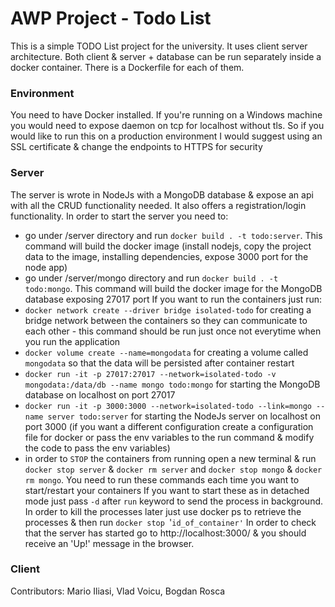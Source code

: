 # AWP Project - Todo List
This is a simple TODO List project for the university. It uses client server architecture. Both client & server + database can be run separately inside a docker container. There is a Dockerfile for each of them.

### Environment
You need to have Docker installed. If you're running on a Windows machine you would need to expose daemon on tcp for localhost without tls. So if you would like to run this on a production environment I would suggest using an SSL certificate & change the endpoints to HTTPS for security

### Server
The server is wrote in NodeJs with a MongoDB database & expose an api with all the CRUD functionality needed.
It also offers a registration/login functionality.
In order to start the server you need to:
- go under /server directory and run `docker build . -t todo:server`. This command will build the docker image (install nodejs, copy the project data to the image, installing dependencies, expose 3000 port for the node app)
- go under /server/mongo directory and run `docker build . -t todo:mongo`. This command will build the docker image for the MongoDB database exposing 27017 port
If you want to run the containers just run:
- `docker network create --driver bridge isolated-todo` for creating a bridge network between the containers so they can communicate to each other - this command should be run just once not everytime when you run the application
- `docker volume create --name=mongodata` for creating a volume called `mongodata` so that the data will be persisted after container restart
- `docker run -it -p 27017:27017 --network=isolated-todo -v mongodata:/data/db --name mongo todo:mongo` for starting the MongoDB database on localhost on port 27017
- `docker run -it -p 3000:3000 --network=isolated-todo --link=mongo --name server todo:server` for starting the NodeJs server on localhost on port 3000 (if you want a different configuration create a configuration file for docker or pass the env variables to the run command & modify the code to pass the env variables)
- in order to `STOP` the containers from running open a new terminal & run `docker stop server` & `docker rm server` and `docker stop mongo` & `docker rm mongo`. You need to run these commands each time you want to start/restart your containers
If you want to start these as in detached mode just pass `-d` after `run` keyword to send the process in background. In order to kill the processes later just use docker ps to retrieve the processes & then run `docker stop `'`id_of_container'`
In order to check that the server has started go to http://localhost:3000/ & you should receive an 'Up!' message in the browser.
### Client


Contributors: Mario Iliasi, Vlad Voicu, Bogdan Rosca
